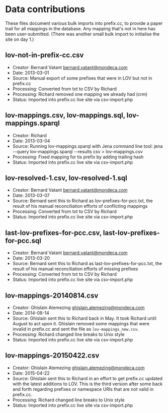 # Data contributions

These files document various bulk imports into prefix.cc, to provide
a paper trail for all mappings in the database. Any mapping that's not
in here has been user-submitted. (There was another small bulk import
to initialise the site on day 1.)

## lov-not-in-prefix-cc.csv

- Creator: Bernard Vatant <bernard.vatant@mondeca.com>
- Date: 2013-03-01
- Source: Manual export of some prefixes that were in LOV but not in prefix.cc
- Processing: Converted from txt to CSV by Richard
- Processing: Richard removed one mapping we already had (crm)
- Status: Imported into prefix.cc live site via csv-import.php

## lov-mappings.csv, lov-mappings.sql, lov-mappings.sparql

- Creator: Richard
- Date: 2013-03-04
- Source: Running lov-mappings.sparql with Jena command line tool:
  jena --query lov-mappings.sparql --results csv > lov-mappings.csv
- Processing: Fixed mapping for tis prefix by adding trailing hash
- Status: Imported into prefix.cc live site via csv-import.php

## lov-resolved-1.csv, lov-resolved-1.sql

- Creator: Bernard Vatant <bernard.vatant@mondeca.com>
- Date: 2013-03-07
- Source: Bernard sent this to Richard as lov-prefixes-for-pcc.txt,
  the result of his manual reconciliation efforts of conflicting mappings
- Processing: Converted from txt to CSV by Richard
- Status: Imported into prefix.cc live site via csv-import.php

## last-lov-prefixes-for-pcc.csv, last-lov-prefixes-for-pcc.sql

- Creator: Bernard Vatant <bernard.vatant@mondeca.com>
- Date: 2013-03-20
- Source: Bernard sent this to Richard as last-lov-prefixes-for-pcc.txt,
  the result of his manual reconciliation efforts of missing prefixes
- Processing: Converted from txt to CSV by Richard
- Status: Imported into prefix.cc live site via csv-import.php

## lov-mappings-20140814.csv

- Creator: Ghislain Atemezing <ghislain.atemezing@mondeca.com>
- Date: 2014-08-14
- Source: Ghislain sent this to Richard back in May. It took Richard
  until August to act upon it. Ghislain removed some mappings that were
  invalid in prefix.cc and sent the file as `lov-mappings_new.csv`.
- Processing: Richard changed line breaks to Unix style
- Status: Imported into prefix.cc live site via csv-import.php

## lov-mappings-20150422.csv

- Creator: Ghislain Atemezing <ghislain.atemezing@mondeca.com>
- Date: 2015-04-22
- Source: Ghislain sent this to Richard in an effort to get prefix.cc
  updated with the latest additions to LOV. This is the third version after
  some back and forth regarding prefixes or namespace URIs that are not
  valid in prefix.cc.
- Processing: Richard changed line breaks to Unix style
- Status: Imported into prefix.cc live site via csv-import.php
